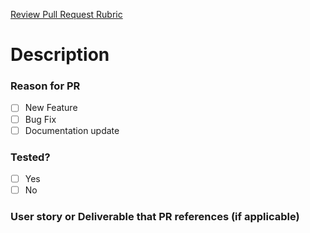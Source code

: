 [Review Pull Request Rubric](https://www.notion.so/1fc04e4fedeb429ba873b7c68d281707?v=74054da7991341c0bf970f39410c43da)

# Description

### Reason for PR

- [ ] New Feature
- [ ] Bug Fix
- [ ] Documentation update

### Tested?

- [ ] Yes
- [ ] No

### User story or Deliverable that PR references (if applicable)
